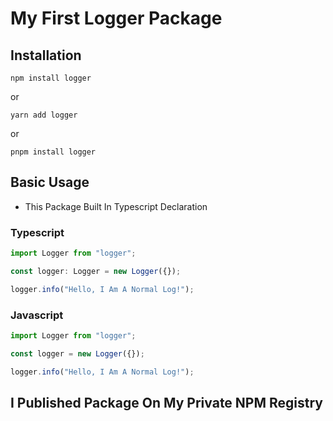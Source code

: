 # My First Logger Package

## Installation

```console
npm install logger
```

or

```console
yarn add logger
```

or

```console
pnpm install logger
```

## Basic Usage

- This Package Built In Typescript Declaration

### Typescript

```ts
import Logger from "logger";

const logger: Logger = new Logger({});

logger.info("Hello, I Am A Normal Log!");
```

### Javascript

```js
import Logger from "logger";

const logger = new Logger({});

logger.info("Hello, I Am A Normal Log!");
```

## I Published Package On My Private NPM Registry
